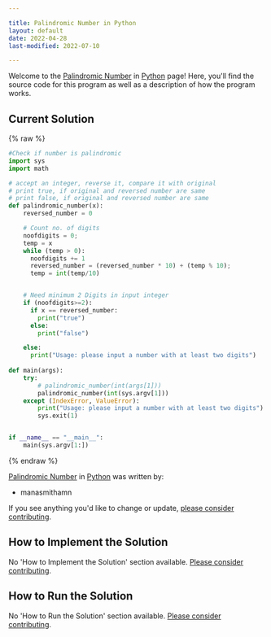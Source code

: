 ```yaml
---

title: Palindromic Number in Python
layout: default
date: 2022-04-28
last-modified: 2022-07-10

---
```


Welcome to the [Palindromic Number](https://sampleprograms.io/projects/palindromic-number) in [Python](https://sampleprograms.io/languages/python) page! Here, you'll find the source code for this program as well as a description of how the program works.

## Current Solution

{% raw %}

```python
#Check if number is palindromic
import sys
import math

# accept an integer, reverse it, compare it with original
# print true, if original and reversed number are same
# print false, if original and reversed number are same
def palindromic_number(x):
    reversed_number = 0

    # Count no. of digits
    noofdigits = 0;
    temp = x
    while (temp > 0):
      noofdigits += 1
      reversed_number = (reversed_number * 10) + (temp % 10);
      temp = int(temp/10)


    # Need minimum 2 Digits in input integer
    if (noofdigits>=2):
      if x == reversed_number:
        print("true")
      else:
        print("false")

    else:
      print("Usage: please input a number with at least two digits")
    
def main(args):
    try:
        # palindromic_number(int(args[1]))
        palindromic_number(int(sys.argv[1]))
    except (IndexError, ValueError):
        print("Usage: please input a number with at least two digits")
        sys.exit(1)


if __name__ == "__main__":
    main(sys.argv[1:])
```

{% endraw %}

[Palindromic Number](https://sampleprograms.io/projects/palindromic-number) in [Python](https://sampleprograms.io/languages/python) was written by:

- manasmithamn

If you see anything you'd like to change or update, [please consider contributing](https://github.com/TheRenegadeCoder/sample-programs).

## How to Implement the Solution

No 'How to Implement the Solution' section available. [Please consider contributing](https://github.com/TheRenegadeCoder/sample-programs-website).

## How to Run the Solution

No 'How to Run the Solution' section available. [Please consider contributing](https://github.com/TheRenegadeCoder/sample-programs-website).